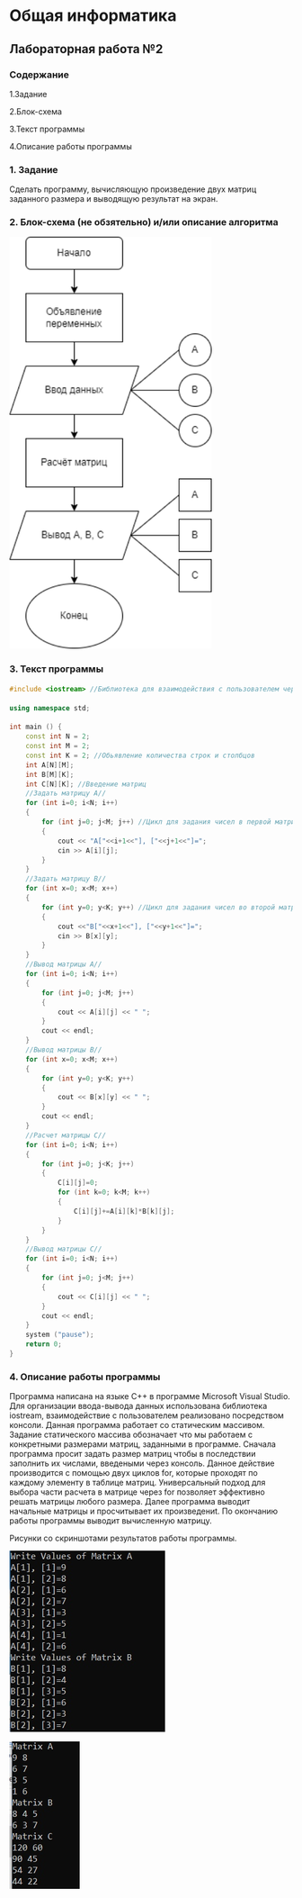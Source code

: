 # Общая информатика

## Лабораторная работа №2

### Содержание

1.Задание

2.Блок-схема

3.Текст программы

4.Описание работы программы

### 1. Задание

Сделать программу, вычисляющую произведение двух матриц заданного размера и выводящую результат на экран. 

### 2. Блок-схема (не обзятельно) и/или описание алгоритма

![image](https://github.com/OlegRmak/Group_2105/blob/main/%D0%9E%D0%98%20%D0%9B%D0%A0/Pictures/%D0%9B%D0%912_3.png)

### 3. Текст программы

```c++
#include <iostream> //Библиотека для взаимодействия с пользователем через консоль

using namespace std;

int main () {
	const int N = 2;
	const int M = 2;
	const int K = 2; //Обьявление количества строк и столбцов
	int A[N][M];
	int B[M][K];
	int C[N][K]; //Введение матриц
	//Задать матрицу А//
	for (int i=0; i<N; i++)
	{
		for (int j=0; j<M; j++) //Цикл для задания чисел в первой матрице
		{
			cout << "A["<<i+1<<"], ["<<j+1<<"]=";
			cin >> A[i][j];
		}
	}
	//Задать матрицу B//
	for (int x=0; x<M; x++)
	{
		for (int y=0; y<K; y++) //Цикл для задания чисел во второй матрице
		{
			cout <<"B["<<x+1<<"], ["<<y+1<<"]=";
			cin >> B[x][y];
		}
	}
	//Вывод матрицы А//
	for (int i=0; i<N; i++)
	{
		for (int j=0; j<M; j++)
		{
			cout << A[i][j] << " ";
		}
		cout << endl;
	}
	//Вывод матрицы B//
	for (int x=0; x<M; x++)
	{
		for (int y=0; y<K; y++)
		{
			cout << B[x][y] << " ";
		}
		cout << endl;
	}
	//Расчет матрицы С//
	for (int i=0; i<N; i++)
	{
		for (int j=0; j<K; j++)
		{
			C[i][j]=0;
			for (int k=0; k<M; k++)
			{
				C[i][j]+=A[i][k]*B[k][j];
			}
		}
	}
	//Вывод матрицы С//
	for (int i=0; i<N; i++)
	{
		for (int j=0; j<M; j++)
		{
			cout << C[i][j] << " ";
		}
		cout << endl;
	}
	system ("pause");
	return 0;
}
```

### 4. Описание работы программы

Программа написана на языке C++ в программе Microsoft Visual Studio. Для организации ввода-вывода данных использована библиотека iostream, взаимодействие с пользователем реализовано посредством консоли. Данная программа работает со статическим массивом. Задание статического массива обозначает что мы работаем с конкретными размерами матриц, заданными в программе. Сначала программа просит задать размер матриц чтобы в последствии заполнить их числами, введеными через консоль. Данное действие производится с помощью двух циклов for, которые проходят по каждому элементу в таблице матриц. Универсальный подход для выбора части расчета в матрице через for позволяет эффективно решать матрицы любого размера. Далее программа выводит начальные матрицы и просчитывает их произведениt. По окончанию работы программы выводит вычисленную матрицу.

Рисунки со скриншотами результатов работы программы.

![image](https://github.com/OlegRmak/Group_2105/blob/main/%D0%9E%D0%98%20%D0%9B%D0%A0/Pictures/%D0%9B%D0%912_1.jpg)

![image](https://github.com/OlegRmak/Group_2105/blob/main/%D0%9E%D0%98%20%D0%9B%D0%A0/Pictures/%D0%9B%D0%912_2.jpg)
